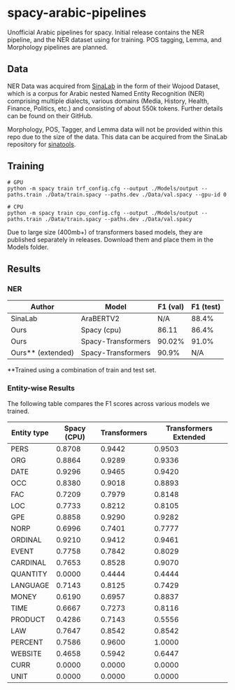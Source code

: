 # spacy-arabic-pipelines
Unofficial Arabic pipelines for spacy. Initial release contains the NER pipeline, and the NER dataset using for training.
POS tagging, Lemma, and Morphology pipelines are planned.


## Data

NER Data was acquired from [SinaLab](https://github.com/SinaLab/ArabicNER) in the form of their Wojood Dataset, 
which is a corpus for Arabic nested Named Entity Recognition (NER) comprising multiple dialects, various domains (Media, History, Health, Finance, Politics, etc.)
and consisting of about 550k tokens. Further details can be found on their GitHub.

Morphology, POS, Tagger, and Lemma data will not be provided within this repo due to the size of the data. This data can
be acquired from the SinaLab repository for [sinatools](https://github.com/SinaLab/sinatools). 

## Training

```
# GPU
python -m spacy train trf_config.cfg --output ./Models/output --paths.train ./Data/train.spacy --paths.dev ./Data/val.spacy --gpu-id 0

# CPU
python -m spacy train cpu_config.cfg --output ./Models/output --paths.train ./Data/train.spacy --paths.dev ./Data/val.spacy
```

Due to large size (400mb+) of transformers based models, they are published separately in releases. 
Download them and place them in the Models folder.

## Results 

### NER


| Author            | Model              | F1 (val) | F1 (test) |
|-------------------|--------------------|----------|-----------|
| SinaLab           | AraBERTV2          | N/A      | 88.4%     |
| Ours              | Spacy (cpu)        | 86.11    | 86.4%     |
| Ours              | Spacy-Transformers | 90.02%   | 91.0%     |
| Ours** (extended) | Spacy-Transformers | 90.9%    | N/A       |

**Trained using a combination of train and test set.

### Entity-wise Results

The following table compares the F1 scores across various models we trained.

| Entity type | Spacy (CPU) | Transformers | Transformers Extended |
|-------------|-------------|--------------|-----------------------|
| PERS        | 0.8708      | 0.9442       | 0.9503                |
| ORG         | 0.8864      | 0.9289       | 0.9336                |
| DATE        | 0.9296      | 0.9465       | 0.9420                |
| OCC         | 0.8380      | 0.9018       | 0.8893                |
| FAC         | 0.7209      | 0.7979       | 0.8148                |
| LOC         | 0.7733      | 0.8212       | 0.8105                |
| GPE         | 0.8858      | 0.9290       | 0.9282                |
| NORP        | 0.6996      | 0.7401       | 0.7777                |
| ORDINAL     | 0.9210      | 0.9412       | 0.9461                |
| EVENT       | 0.7758      | 0.7842       | 0.8029                |
| CARDINAL    | 0.7653      | 0.8528       | 0.9070                |
| QUANTITY    | 0.0000      | 0.4444       | 0.4444                |
| LANGUAGE    | 0.7143      | 0.8125       | 0.7429                |
| MONEY       | 0.6190      | 0.6957       | 0.8837                |
| TIME        | 0.6667      | 0.7273       | 0.8116                |
| PRODUCT     | 0.4286      | 0.7143       | 0.5556                |
| LAW         | 0.7647      | 0.8542       | 0.8542                |
| PERCENT     | 0.7586      | 0.9600       | 1.0000                |
| WEBSITE     | 0.4658      | 0.5942       | 0.6447                |
| CURR        | 0.0000      | 0.0000       | 0.0000                |
| UNIT        | 0.0000      | 0.0000       | 0.0000                |

